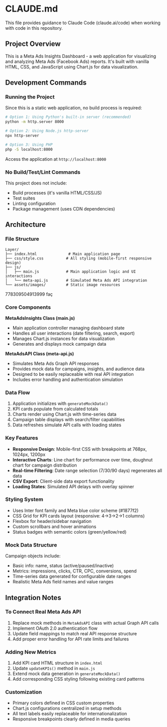 # CLAUDE.md

This file provides guidance to Claude Code (claude.ai/code) when working with code in this repository.

## Project Overview

This is a Meta Ads Insights Dashboard - a web application for visualizing and analyzing Meta Ads (Facebook Ads) reports. It's built with vanilla HTML, CSS, and JavaScript using Chart.js for data visualization.

## Development Commands

### Running the Project
Since this is a static web application, no build process is required:

```bash
# Option 1: Using Python's built-in server (recommended)
python -m http.server 8000

# Option 2: Using Node.js http-server 
npx http-server

# Option 3: Using PHP
php -S localhost:8000
```

Access the application at `http://localhost:8000`

### No Build/Test/Lint Commands
This project does not include:
- Build processes (it's vanilla HTML/CSS/JS)
- Test suites 
- Linting configuration
- Package management (uses CDN dependencies)

## Architecture

### File Structure
```
Layer/
├── index.html              # Main application page
├── css/style.css          # All styling (mobile-first responsive design)
├── js/
│   ├── main.js            # Main application logic and UI interactions
│   └── meta-api.js        # Simulated Meta Ads API integration
└── assets/images/         # Static image resources
```
778309504913999
faç
### Core Components

**MetaAdsInsights Class (main.js)**
- Main application controller managing dashboard state
- Handles all user interactions (date filtering, search, export)
- Manages Chart.js instances for data visualization
- Generates and displays mock campaign data

**MetaAdsAPI Class (meta-api.js)**
- Simulates Meta Ads Graph API responses
- Provides mock data for campaigns, insights, and audience data
- Designed to be easily replaceable with real API integration
- Includes error handling and authentication simulation

### Data Flow
1. Application initializes with `generateMockData()`
2. KPI cards populate from calculated totals 
3. Charts render using Chart.js with time-series data
4. Campaign table displays with search/filter capabilities
5. Data refreshes simulate API calls with loading states

### Key Features
- **Responsive Design**: Mobile-first CSS with breakpoints at 768px, 1024px, 1200px
- **Interactive Charts**: Line chart for performance over time, doughnut chart for campaign distribution
- **Real-time Filtering**: Date range selection (7/30/90 days) regenerates all data
- **CSV Export**: Client-side data export functionality
- **Loading States**: Simulated API delays with overlay spinner

### Styling System
- Uses Inter font family and Meta blue color scheme (#1877f2)
- CSS Grid for KPI cards layout (responsive: 4→3→2→1 columns)
- Flexbox for header/sidebar navigation
- Custom scrollbars and hover animations
- Status badges with semantic colors (green/yellow/red)

### Mock Data Structure
Campaign objects include:
- Basic info: name, status (active/paused/inactive)  
- Metrics: impressions, clicks, CTR, CPC, conversions, spend
- Time-series data generated for configurable date ranges
- Realistic Meta Ads field names and value ranges

## Integration Notes

### To Connect Real Meta Ads API
1. Replace mock methods in `MetaAdsAPI` class with actual Graph API calls
2. Implement OAuth 2.0 authentication flow 
3. Update field mappings to match real API response structure
4. Add proper error handling for API rate limits and failures

### Adding New Metrics
1. Add KPI card HTML structure in `index.html`
2. Update `updateKPIs()` method in `main.js` 
3. Extend mock data generation in `generateMockData()`
4. Add corresponding CSS styling following existing card patterns

### Customization
- Primary colors defined in CSS custom properties
- Chart.js configurations centralized in setup methods
- All text labels easily replaceable for internationalization
- Responsive breakpoints clearly defined in media queries